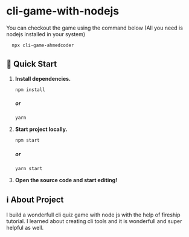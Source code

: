 # cli-game-with-nodejs
You can checkout the game using the command below (All you need is nodejs installed in your system)
 ```bash
   npx cli-game-ahmedcoder
   ```
## 🚀 Quick Start

1. **Install dependencies.**

   ```bash
   npm install
   ```
   ##### or
    ```bash
   yarn 
   ```
   

1. **Start project locally.**

   ```bash
   npm start
   ```
   ##### or
    ```bash
   yarn start
   ```
1. **Open the source code and start editing!**

## ℹ️ About Project
I build a wonderfull cli quiz game with node js with the help of fireship tutorial. I learned about creating cli tools and it is wonderfull and super helpful as well.
